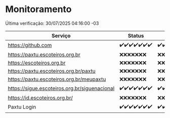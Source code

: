 # Monitoramento

Última verificação: 30/07/2025 04:16:00 -03

|Serviço|Status|Últimas 24h|
|---|---|---|
|https://github.com|<span title="2025-07-23: OK=23">✔️</span><span title="2025-07-24: OK=23">✔️</span><span title="2025-07-25: OK=23">✔️</span><span title="2025-07-26: OK=23">✔️</span><span title="2025-07-27: OK=22">✔️</span><span title="2025-07-28: OK=22">✔️</span><span title="2025-07-29: OK=6">✔️</span>|<span title="29/07/2025 05:14:00 -03 : 200">✔️</span><span title="29/07/2025 06:15:00 -03 : 200">✔️</span><span title="29/07/2025 07:11:00 -03 : 200">✔️</span><span title="29/07/2025 08:09:00 -03 : 200">✔️</span><span title="29/07/2025 09:20:00 -03 : 200">✔️</span><span title="29/07/2025 10:33:00 -03 : 200">✔️</span><span title="29/07/2025 11:14:00 -03 : 200">✔️</span><span title="29/07/2025 12:13:00 -03 : 200">✔️</span><span title="29/07/2025 13:12:00 -03 : 200">✔️</span><span title="29/07/2025 14:13:00 -03 : 200">✔️</span><span title="29/07/2025 15:15:00 -03 : 200">✔️</span><span title="29/07/2025 16:13:00 -03 : 200">✔️</span><span title="29/07/2025 17:11:00 -03 : 200">✔️</span><span title="29/07/2025 18:09:00 -03 : 200">✔️</span><span title="29/07/2025 19:10:00 -03 : 200">✔️</span><span title="29/07/2025 20:09:00 -03 : 200">✔️</span><span title="29/07/2025 21:53:00 -03 : 200">✔️</span><span title="29/07/2025 23:55:00 -03 : 200">✔️</span><span title="30/07/2025 00:59:00 -03 : 200">✔️</span><span title="30/07/2025 01:44:00 -03 : 200">✔️</span><span title="30/07/2025 02:20:00 -03 : 200">✔️</span><span title="30/07/2025 03:17:00 -03 : 200">✔️</span><span title="30/07/2025 04:16:00 -03 : 200">✔️</span>|
|https://paxtu.escoteiros.org.br|<span title="2025-07-23: Falhas=23">❌</span><span title="2025-07-24: Falhas=23">❌</span><span title="2025-07-25: Falhas=23">❌</span><span title="2025-07-26: Falhas=23">❌</span><span title="2025-07-27: Falhas=22">❌</span><span title="2025-07-28: Falhas=22">❌</span><span title="2025-07-29: Falhas=6">❌</span>|<span title="29/07/2025 05:14:00 -03 : 403">❌</span><span title="29/07/2025 06:15:00 -03 : 403">❌</span><span title="29/07/2025 07:11:00 -03 : 403">❌</span><span title="29/07/2025 08:09:00 -03 : 403">❌</span><span title="29/07/2025 09:20:00 -03 : 403">❌</span><span title="29/07/2025 10:33:00 -03 : 403">❌</span><span title="29/07/2025 11:14:00 -03 : 403">❌</span><span title="29/07/2025 12:13:00 -03 : 403">❌</span><span title="29/07/2025 13:12:00 -03 : 403">❌</span><span title="29/07/2025 14:13:00 -03 : 403">❌</span><span title="29/07/2025 15:15:00 -03 : 403">❌</span><span title="29/07/2025 16:13:00 -03 : 403">❌</span><span title="29/07/2025 17:11:00 -03 : 403">❌</span><span title="29/07/2025 18:09:00 -03 : 403">❌</span><span title="29/07/2025 19:10:00 -03 : 403">❌</span><span title="29/07/2025 20:09:00 -03 : 403">❌</span><span title="29/07/2025 21:53:00 -03 : 403">❌</span><span title="29/07/2025 23:55:00 -03 : 403">❌</span><span title="30/07/2025 00:59:00 -03 : 403">❌</span><span title="30/07/2025 01:44:00 -03 : 403">❌</span><span title="30/07/2025 02:20:00 -03 : 403">❌</span><span title="30/07/2025 03:17:00 -03 : 403">❌</span><span title="30/07/2025 04:16:00 -03 : 403">❌</span>|
|https://escoteiros.org.br|<span title="2025-07-23: Falhas=23">❌</span><span title="2025-07-24: Falhas=23">❌</span><span title="2025-07-25: Falhas=23">❌</span><span title="2025-07-26: Falhas=23">❌</span><span title="2025-07-27: Falhas=22">❌</span><span title="2025-07-28: Falhas=22">❌</span><span title="2025-07-29: Falhas=6">❌</span>|<span title="29/07/2025 05:14:00 -03 : 403">❌</span><span title="29/07/2025 06:15:00 -03 : 403">❌</span><span title="29/07/2025 07:11:00 -03 : 403">❌</span><span title="29/07/2025 08:09:00 -03 : 403">❌</span><span title="29/07/2025 09:20:00 -03 : 403">❌</span><span title="29/07/2025 10:33:00 -03 : 403">❌</span><span title="29/07/2025 11:14:00 -03 : 403">❌</span><span title="29/07/2025 12:13:00 -03 : 403">❌</span><span title="29/07/2025 13:12:00 -03 : 403">❌</span><span title="29/07/2025 14:13:00 -03 : 403">❌</span><span title="29/07/2025 15:15:00 -03 : 403">❌</span><span title="29/07/2025 16:13:00 -03 : 403">❌</span><span title="29/07/2025 17:11:00 -03 : 403">❌</span><span title="29/07/2025 18:09:00 -03 : 403">❌</span><span title="29/07/2025 19:10:00 -03 : 403">❌</span><span title="29/07/2025 20:09:00 -03 : 403">❌</span><span title="29/07/2025 21:53:00 -03 : 403">❌</span><span title="29/07/2025 23:55:00 -03 : 403">❌</span><span title="30/07/2025 00:59:00 -03 : 403">❌</span><span title="30/07/2025 01:44:00 -03 : 403">❌</span><span title="30/07/2025 02:20:00 -03 : 403">❌</span><span title="30/07/2025 03:17:00 -03 : 403">❌</span><span title="30/07/2025 04:16:00 -03 : 403">❌</span>|
|https://paxtu.escoteiros.org.br/paxtu|<span title="2025-07-23: Falhas=23">❌</span><span title="2025-07-24: Falhas=23">❌</span><span title="2025-07-25: Falhas=23">❌</span><span title="2025-07-26: Falhas=23">❌</span><span title="2025-07-27: Falhas=22">❌</span><span title="2025-07-28: Falhas=22">❌</span><span title="2025-07-29: Falhas=6">❌</span>|<span title="29/07/2025 05:14:00 -03 : 403">❌</span><span title="29/07/2025 06:15:00 -03 : 403">❌</span><span title="29/07/2025 07:11:00 -03 : 403">❌</span><span title="29/07/2025 08:09:00 -03 : 403">❌</span><span title="29/07/2025 09:20:00 -03 : 403">❌</span><span title="29/07/2025 10:33:00 -03 : 403">❌</span><span title="29/07/2025 11:14:00 -03 : 403">❌</span><span title="29/07/2025 12:13:00 -03 : 403">❌</span><span title="29/07/2025 13:12:00 -03 : 403">❌</span><span title="29/07/2025 14:13:00 -03 : 403">❌</span><span title="29/07/2025 15:15:00 -03 : 403">❌</span><span title="29/07/2025 16:13:00 -03 : 403">❌</span><span title="29/07/2025 17:11:00 -03 : 403">❌</span><span title="29/07/2025 18:09:00 -03 : 403">❌</span><span title="29/07/2025 19:10:00 -03 : 403">❌</span><span title="29/07/2025 20:09:00 -03 : 403">❌</span><span title="29/07/2025 21:53:00 -03 : 403">❌</span><span title="29/07/2025 23:55:00 -03 : 403">❌</span><span title="30/07/2025 00:59:00 -03 : 403">❌</span><span title="30/07/2025 01:44:00 -03 : 403">❌</span><span title="30/07/2025 02:20:00 -03 : 403">❌</span><span title="30/07/2025 03:17:00 -03 : 403">❌</span><span title="30/07/2025 04:16:00 -03 : 403">❌</span>|
|https://paxtu.escoteiros.org.br/meupaxtu|<span title="2025-07-23: Falhas=23">❌</span><span title="2025-07-24: Falhas=23">❌</span><span title="2025-07-25: Falhas=23">❌</span><span title="2025-07-26: Falhas=23">❌</span><span title="2025-07-27: Falhas=22">❌</span><span title="2025-07-28: Falhas=22">❌</span><span title="2025-07-29: Falhas=6">❌</span>|<span title="29/07/2025 05:14:00 -03 : 403">❌</span><span title="29/07/2025 06:15:00 -03 : 403">❌</span><span title="29/07/2025 07:11:00 -03 : 403">❌</span><span title="29/07/2025 08:09:00 -03 : 403">❌</span><span title="29/07/2025 09:20:00 -03 : 403">❌</span><span title="29/07/2025 10:33:00 -03 : 403">❌</span><span title="29/07/2025 11:14:00 -03 : 403">❌</span><span title="29/07/2025 12:13:00 -03 : 403">❌</span><span title="29/07/2025 13:12:00 -03 : 403">❌</span><span title="29/07/2025 14:13:00 -03 : 403">❌</span><span title="29/07/2025 15:15:00 -03 : 403">❌</span><span title="29/07/2025 16:13:00 -03 : 403">❌</span><span title="29/07/2025 17:11:00 -03 : 403">❌</span><span title="29/07/2025 18:09:00 -03 : 403">❌</span><span title="29/07/2025 19:10:00 -03 : 403">❌</span><span title="29/07/2025 20:09:00 -03 : 403">❌</span><span title="29/07/2025 21:53:00 -03 : 403">❌</span><span title="29/07/2025 23:55:00 -03 : 403">❌</span><span title="30/07/2025 00:59:00 -03 : 403">❌</span><span title="30/07/2025 01:44:00 -03 : 403">❌</span><span title="30/07/2025 02:20:00 -03 : 403">❌</span><span title="30/07/2025 03:17:00 -03 : 403">❌</span><span title="30/07/2025 04:16:00 -03 : 403">❌</span>|
|https://sigue.escoteiros.org.br/siguenacional|<span title="2025-07-23: OK=23">✔️</span><span title="2025-07-24: OK=23">✔️</span><span title="2025-07-25: OK=23">✔️</span><span title="2025-07-26: OK=23">✔️</span><span title="2025-07-27: OK=22">✔️</span><span title="2025-07-28: OK=22">✔️</span><span title="2025-07-29: OK=6">✔️</span>|<span title="29/07/2025 05:14:00 -03 : 200">✔️</span><span title="29/07/2025 06:15:00 -03 : 200">✔️</span><span title="29/07/2025 07:11:00 -03 : 200">✔️</span><span title="29/07/2025 08:09:00 -03 : 200">✔️</span><span title="29/07/2025 09:20:00 -03 : 200">✔️</span><span title="29/07/2025 10:33:00 -03 : 200">✔️</span><span title="29/07/2025 11:14:00 -03 : 200">✔️</span><span title="29/07/2025 12:13:00 -03 : 200">✔️</span><span title="29/07/2025 13:12:00 -03 : 200">✔️</span><span title="29/07/2025 14:13:00 -03 : 200">✔️</span><span title="29/07/2025 15:15:00 -03 : 200">✔️</span><span title="29/07/2025 16:13:00 -03 : 200">✔️</span><span title="29/07/2025 17:11:00 -03 : 200">✔️</span><span title="29/07/2025 18:09:00 -03 : 200">✔️</span><span title="29/07/2025 19:10:00 -03 : 200">✔️</span><span title="29/07/2025 20:09:00 -03 : 200">✔️</span><span title="29/07/2025 21:53:00 -03 : 200">✔️</span><span title="29/07/2025 23:55:00 -03 : 200">✔️</span><span title="30/07/2025 00:59:00 -03 : 200">✔️</span><span title="30/07/2025 01:44:00 -03 : 200">✔️</span><span title="30/07/2025 02:20:00 -03 : 200">✔️</span><span title="30/07/2025 03:17:00 -03 : 200">✔️</span><span title="30/07/2025 04:16:00 -03 : 200">✔️</span>|
|https://id.escoteiros.org.br/|<span title="2025-07-23: Falhas=23">❌</span><span title="2025-07-24: Falhas=23">❌</span><span title="2025-07-25: Falhas=23">❌</span><span title="2025-07-26: Falhas=23">❌</span><span title="2025-07-27: Falhas=22">❌</span><span title="2025-07-28: Falhas=22">❌</span><span title="2025-07-29: Falhas=6">❌</span>|<span title="29/07/2025 05:14:00 -03 : 403">❌</span><span title="29/07/2025 06:15:00 -03 : 403">❌</span><span title="29/07/2025 07:11:00 -03 : 403">❌</span><span title="29/07/2025 08:09:00 -03 : 403">❌</span><span title="29/07/2025 09:20:00 -03 : 403">❌</span><span title="29/07/2025 10:33:00 -03 : 403">❌</span><span title="29/07/2025 11:14:00 -03 : 403">❌</span><span title="29/07/2025 12:13:00 -03 : 403">❌</span><span title="29/07/2025 13:12:00 -03 : 403">❌</span><span title="29/07/2025 14:13:00 -03 : 403">❌</span><span title="29/07/2025 15:15:00 -03 : 403">❌</span><span title="29/07/2025 16:13:00 -03 : 403">❌</span><span title="29/07/2025 17:11:00 -03 : 403">❌</span><span title="29/07/2025 18:09:00 -03 : 403">❌</span><span title="29/07/2025 19:10:00 -03 : 403">❌</span><span title="29/07/2025 20:09:00 -03 : 403">❌</span><span title="29/07/2025 21:53:00 -03 : 403">❌</span><span title="29/07/2025 23:55:00 -03 : 403">❌</span><span title="30/07/2025 00:59:00 -03 : 403">❌</span><span title="30/07/2025 01:44:00 -03 : 403">❌</span><span title="30/07/2025 02:21:00 -03 : 403">❌</span><span title="30/07/2025 03:17:00 -03 : 403">❌</span><span title="30/07/2025 04:16:00 -03 : 403">❌</span>|
|Paxtu Login|<span title="2025-07-23: OK=23">✔️</span><span title="2025-07-24: OK=23">✔️</span><span title="2025-07-25: OK=23">✔️</span><span title="2025-07-26: OK=23">✔️</span><span title="2025-07-27: OK=22">✔️</span><span title="2025-07-28: OK=22">✔️</span><span title="2025-07-29: OK=6">✔️</span>|<span title="29/07/2025 05:14:00 -03 : 200">✔️</span><span title="29/07/2025 06:15:00 -03 : 200">✔️</span><span title="29/07/2025 07:11:00 -03 : 200">✔️</span><span title="29/07/2025 08:09:00 -03 : 200">✔️</span><span title="29/07/2025 09:20:00 -03 : 200">✔️</span><span title="29/07/2025 10:33:00 -03 : 200">✔️</span><span title="29/07/2025 11:14:00 -03 : 200">✔️</span><span title="29/07/2025 12:13:00 -03 : 200">✔️</span><span title="29/07/2025 13:12:00 -03 : 200">✔️</span><span title="29/07/2025 14:13:00 -03 : 200">✔️</span><span title="29/07/2025 15:15:00 -03 : 200">✔️</span><span title="29/07/2025 16:13:00 -03 : 200">✔️</span><span title="29/07/2025 17:11:00 -03 : 200">✔️</span><span title="29/07/2025 18:09:00 -03 : 200">✔️</span><span title="29/07/2025 19:10:00 -03 : 200">✔️</span><span title="29/07/2025 20:09:00 -03 : 200">✔️</span><span title="29/07/2025 21:53:00 -03 : 200">✔️</span><span title="29/07/2025 23:55:00 -03 : 200">✔️</span><span title="30/07/2025 00:59:00 -03 : 200">✔️</span><span title="30/07/2025 01:44:00 -03 : 200">✔️</span><span title="30/07/2025 02:21:00 -03 : 200">✔️</span><span title="30/07/2025 03:17:00 -03 : 200">✔️</span><span title="30/07/2025 04:16:00 -03 : 200">✔️</span>|
